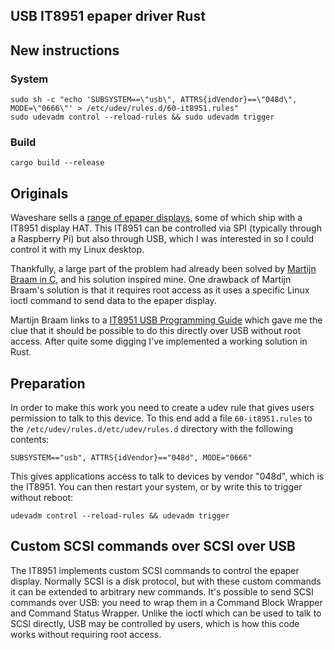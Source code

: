 ## USB IT8951 epaper driver Rust

## New instructions

### System

```shell
sudo sh -c "echo 'SUBSYSTEM==\"usb\", ATTRS{idVendor}==\"048d\", MODE=\"0666\"' > /etc/udev/rules.d/60-it8951.rules"
sudo udevadm control --reload-rules && sudo udevadm trigger
```

### Build

```shell
cargo build --release
```

## Originals

Waveshare sells a [range of epaper
displays](https://www.waveshare.com/product/displays/e-paper/epaper-1.htm),
some of which ship with a IT8951 display HAT. This IT8951 can be controlled via
SPI (typically through a Raspberry Pi) but also through USB, which I was
interested in so I could control it with my Linux desktop.

Thankfully, a large part of the problem had already been solved by [Martijn
Braam in C](https://blog.brixit.nl/epaper/), and his solution inspired mine.
One drawback of Martijn Braam's solution is that it requires root access as it
uses a specific Linux ioctl command to send data to the epaper display.

Martijn Braam links to a [IT8951 USB Programming
Guide](https://www.waveshare.com/w/upload/c/c9/IT8951_USB_ProgrammingGuide_v.0.4_20161114.pdf)
which gave me the clue that it should be possible to do this directly over USB
without root access. After quite some digging I've implemented a working
solution in Rust.

## Preparation

In order to make this work you need to create a udev rule that gives users
permission to talk to this device. To this end add a file `60-it8951.rules`
to the `/etc/udev/rules.d/etc/udev/rules.d` directory with the following
contents:

```
SUBSYSTEM=="usb", ATTRS{idVendor}=="048d", MODE="0666"
```

This gives applications access to talk to devices by vendor "048d", which is
the IT8951. You can then restart your system, or by write this to trigger
without reboot:

```
udevadm control --reload-rules && udevadm trigger
```

## Custom SCSI commands over SCSI over USB

The IT8951 implements custom SCSI commands to control the epaper display.
Normally SCSI is a disk protocol, but with these custom commands it can be
extended to arbitrary new commands. It's possible to send SCSI commands over
USB: you need to wrap them in a Command Block Wrapper and Command Status
Wrapper. Unlike the ioctl which can be used to talk to SCSI directly, USB may
be controlled by users, which is how this code works without requiring root
access.
